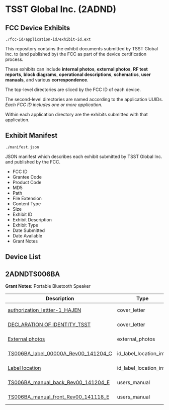 # TSST Global Inc. (2ADND)
## FCC Device Exhibits

```
./fcc-id/application-id/exhibit-id.ext
```

This repository contains the exhibit documents submitted by TSST Global Inc. to (and published by) the FCC as part of the device certification process.

These exhibits can include **internal photos**, **external photos**, **RF test reports**, **block diagrams**, **operational descriptions**, **schematics**, **user manuals**, and various **correspondence**.

The top-level directories are sliced by the FCC ID of each device.

The second-level directories are named according to the application UUIDs. *Each FCC ID includes one or more application.*

Within each application directory are the exhibits submitted with that application. 

## Exhibit Manifest

```
./manifest.json
```

JSON manifest which describes each exhibit submitted by TSST Global Inc. and published by the FCC.

- FCC ID
- Grantee Code
- Product Code
- MD5
- Path
- File Extension
- Content Type
- Size
- Exhibit ID
- Exhibit Description
- Exhibit Type
- Date Submitted
- Date Available
- Grant Notes

## Device List
## 2ADNDTS006BA
**Grant Notes:** Portable Bluetooth Speaker

| Description | Type | Ext | Size | Submitted | Available |
| ----------- | ---- | --- | ---- | --------- | --------- |
| [authorization_lettter-1_HAJEN](2ADNDTS006BA/82b29922048837000401f98c8eaaf6b6/2494100.pdf) | cover_letter | pdf | 59710 | 2015-01-08 | 2015-01-12 |
| [DECLARATION OF IDENTITY_TSST](2ADNDTS006BA/82b29922048837000401f98c8eaaf6b6/2494101.pdf) | cover_letter | pdf | 15507 | 2015-01-08 | 2015-01-12 |
| [External photos](2ADNDTS006BA/82b29922048837000401f98c8eaaf6b6/2496749.pdf) | external_photos | pdf | 6112870 | 2015-01-12 | 2015-01-12 |
| [TS006BA_label_00000A_Rev00_141204_C](2ADNDTS006BA/82b29922048837000401f98c8eaaf6b6/2494102.pdf) | id_label_location_info | pdf | 714242 | 2015-01-08 | 2015-01-12 |
| [Label location](2ADNDTS006BA/82b29922048837000401f98c8eaaf6b6/2496748.pdf) | id_label_location_info | pdf | 656948 | 2015-01-12 | 2015-01-12 |
| [TS006BA_manual_back_Rev00_141204_E](2ADNDTS006BA/82b29922048837000401f98c8eaaf6b6/2496750.pdf) | users_manual | pdf | 1285846 | 2015-01-12 | 2015-01-12 |
| [TS006BA_manual_front_Rev00_141118_E](2ADNDTS006BA/82b29922048837000401f98c8eaaf6b6/2496751.pdf) | users_manual | pdf | 1758111 | 2015-01-12 | 2015-01-12 |
